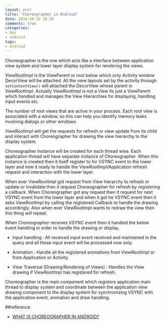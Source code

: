 ```yaml
---
layout: post
title: "Choreographer in Android"
date: 2016-10-10 20:38
comments: true
categories: 
- dev
- android
tags:
- android
---
```

Choreographer is the one which acts like a interface between application view system and lower layer display system for rendering the views.

ViewRootImpl is the ViewParent or root below which only Activity window DecorView will be attached. All the view layouts set by the activity through ``setContentView()`` will attached the DecorView whose parent is ViewRootImpl. Actually ViewRootImpl is not a View its just a ViewParent which handled and manages the View Hierarchies for displaying, handling input events etc.

The number of root views that are active in your process. Each root view is associated with a window, so this can help you identify memory leaks involving dialogs or other windows.

<!-- more -->

ViewRootImpl will get the requests for refresh or view update from its child and interact with Choreographer for drawing the view hierarchy to the display system.

Choreographer instance will be created for each thread wise. Each application thread will have separate instance of Choreographer. When this instance is created then it itself register to for VSYNC event to the lower layer and now it ready to handle the ViewRootImpl/Application refresh request and interaction with the lower layer.

When ever ViewRootImpl got request from View hierarchy to refresh or update or invalidate then it request Choreographer for refresh by registering a callback. When Choreographer got any request then it request for next VSYNC event from the lower layer and when it got he VSYNC event then it asks ViewRootImpl by calling the registered Callback to handle the drawing accordingly. Also when ever ViewRootImpl wants to redraw the view then this thing will repeat.

When Choreographer receives VSYNC event then it handled the below event handling in order to handle the drawing or display.

+ Input  handling : All received input event received and maintained in the query and all these input event will be processed now only.

+ Animation : Handle all the registered animations from ViewRootImpl or from Application or Activity.

+ View Traversal (Drawing/Rendering of Views) : Handles the View drawing if ViewRootImpl has registered for refresh.

Choreographer is the main component which registers application main thread to display system and coordinate between the application view drawing component to the display system for synchronizing VSYNC with the application event, animation and draw handling.

##reference
+ [WHAT IS CHOREOGRAPHER IN ANDROID?](https://nayaneshguptetechstuff.wordpress.com/2014/07/01/what-is-choreographeri-in-android/)
